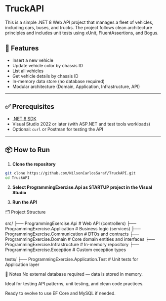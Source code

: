 # TruckAPI

This is a simple .NET 8 Web API project that manages a fleet of vehicles, including cars, buses, and trucks. The project follows clean architecture principles and includes unit tests using xUnit, FluentAssertions, and Bogus.

## 🚀 Features

- Insert a new vehicle
- Update vehicle color by chassis ID
- List all vehicles
- Get vehicle details by chassis ID
- In-memory data store (no database required)
- Modular architecture (Domain, Application, Infrastructure, API)

---

## ✅ Prerequisites

- [.NET 8 SDK](https://dotnet.microsoft.com/download/dotnet/8.0)
- Visual Studio 2022 or later (with ASP.NET and test tools workloads)
- Optional: `curl` or Postman for testing the API

---

## 📦 How to Run

1. **Clone the repository**

```bash
git clone https://github.com/NilsonCarlosSaraf/TruckAPI.git
cd TruckAPI
```

2. **Select ProgrammingExercise.Api as STARTUP project in the Visual Studio**

3. **Run the API**

🗂 Project Structure

src/
├── ProgrammingExercise.Api # Web API (controllers)
├── ProgrammingExercise.Application # Business logic (services)
├── ProgrammingExercise.Communication # DTOs and contracts
├── ProgrammingExercise.Domain # Core domain entities and interfaces
├── ProgrammingExercise.Infrastructure # In-memory repository
├── ProgrammingExercise.Exception # Custom exception types

tests/
├── ProgrammingExercise.Application.Test # Unit tests for Application layer

🧠 Notes
No external database required — data is stored in memory.

Ideal for testing API patterns, unit testing, and clean code practices.

Ready to evolve to use EF Core and MySQL if needed.

